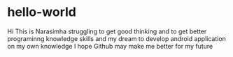 # hello-world  

Hi This is Narasimha struggling to get good thinking and to get better programinng knowledge skills and my dream to develop android application on my own knowledge I hope Github may make me better for my future  
